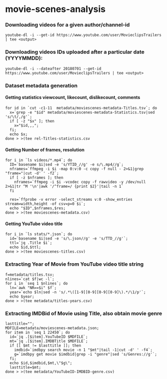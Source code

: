 # movie-scenes-analysis

### Downloading videos for a given author/channel-id
```
youtube-dl -i --get-id https://www.youtube.com/user/MovieclipsTrailers | tee <output>
```
### Downloading videos IDs uploaded after a particular date (YYYYMMDD):
```
youtube-dl -i --dateafter 20180701 --get-id https://www.youtube.com/user/MovieclipsTrailers | tee <output>
```

### Dataset metadata generation
#### Getting statistics viewcount, likecount, dislikecount, comments
```
for id in `cut -c1-11  metadata/moviescenes-metadata-Titles.tsv`; do 
  x=`grep -e "$id" metadata/moviescenes-metadata-Statistics.tsv|sed 's/\t/,/g'`; 
  if [ -z "$x" ]; then 
    x="$id,,,"; 
  fi; 
  echo $x;
done > >(tee rel-Titles-statistics.csv
```
#### Getting Number of frames, resolution 
```
for i in `ls videos/*.mp4`; do 
  ID=`basename $i|sed -e 's/YTID_//g' -e s/\.mp4//g`;
  nframes=`ffmpeg -i $i -map 0:v:0 -c copy -f null - 2>&1|grep "frame="|cut -d' ' -f2`;
  if [ -z $nframes ]; then
    nframes=`ffmpeg -i $i -vcodec copy -f rawvideo -y /dev/null 2>&1|tr ^M '\n'|awk '/^frame=/ {print $2}'|tail -n 1`
  fi 
  
  res=`ffprobe -v error -select_streams v:0 -show_entries stream=width,height -of csv=p=0 $i`; 
  echo "$ID",$nframes,$res; 
done > >(tee moviescenes-metadata.csv)
```
#### Getting YouTube video title 
```
for i in `ls stats/*.json`; do 
  id=`basename $i|sed -e 's/\.json//g' -e 's/TTD_//g'`; 
  ttl=`jq .Title $i`; 
  echo $id,$ttl; 
done > >(tee moviescenes-titles.csv) 
```

### Extracting Year of Movie from YouTube video title string
```
f=metadata/titles.tsv;
nlines=`cat $f|wc -l`; 
for i in `seq 1 $nlines`; do 
  ln=`awk "NR==$i" $f`; 
  year=`echo $ln|sed -n 's/.*\([1-9][0-9][0-9][0-9]\).*/\1/p'`; 
  echo $year;  
done > >(tee metadata/titles-years.csv)
```

### Extracting IMDBid of Movie using Title, also obtain movie genre
```
lasttitle="";
MDFILE=metadata/moviescenes-metadata.json;
for item in `seq 1 22450`; do  
  id=`jq .[$item].YouTubeID $MDFILE`;
  mt=`jq .[$item].IMDBTitle $MDFILE`; 
  if [[ $mt != $lasttitle ]]; then 
    imdbid=`imdbpy search movie -n 1 "$mt"|tail -1|cut -d' ' -f4`; 
    g=`imdbpy get movie $imdbid|grep -i "genre"|sed 's/Genres://g'`;
  fi; 
  echo $id,$imdbid,$mt,\"$g\"; 
  lasttitle=$mt; 
done > >(tee metadata/YouTubeID-IMDBID-genre.csv)
```
